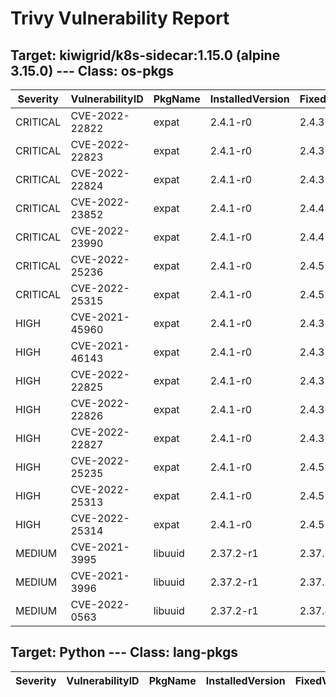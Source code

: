 # Trivy Vulnerability Report

## Target: kiwigrid/k8s-sidecar:1.15.0 (alpine 3.15.0) --- Class: os-pkgs
|Severity|VulnerabilityID|PkgName|InstalledVersion|FixedVersion|
|--------|---------------|-------|----------------|------------|
|CRITICAL|CVE-2022-22822|expat|2.4.1-r0|2.4.3-r0|
|CRITICAL|CVE-2022-22823|expat|2.4.1-r0|2.4.3-r0|
|CRITICAL|CVE-2022-22824|expat|2.4.1-r0|2.4.3-r0|
|CRITICAL|CVE-2022-23852|expat|2.4.1-r0|2.4.4-r0|
|CRITICAL|CVE-2022-23990|expat|2.4.1-r0|2.4.4-r0|
|CRITICAL|CVE-2022-25236|expat|2.4.1-r0|2.4.5-r0|
|CRITICAL|CVE-2022-25315|expat|2.4.1-r0|2.4.5-r0|
|HIGH|CVE-2021-45960|expat|2.4.1-r0|2.4.3-r0|
|HIGH|CVE-2021-46143|expat|2.4.1-r0|2.4.3-r0|
|HIGH|CVE-2022-22825|expat|2.4.1-r0|2.4.3-r0|
|HIGH|CVE-2022-22826|expat|2.4.1-r0|2.4.3-r0|
|HIGH|CVE-2022-22827|expat|2.4.1-r0|2.4.3-r0|
|HIGH|CVE-2022-25235|expat|2.4.1-r0|2.4.5-r0|
|HIGH|CVE-2022-25313|expat|2.4.1-r0|2.4.5-r0|
|HIGH|CVE-2022-25314|expat|2.4.1-r0|2.4.5-r0|
|MEDIUM|CVE-2021-3995|libuuid|2.37.2-r1|2.37.3-r0|
|MEDIUM|CVE-2021-3996|libuuid|2.37.2-r1|2.37.3-r0|
|MEDIUM|CVE-2022-0563|libuuid|2.37.2-r1|2.37.4-r0|

## Target: Python --- Class: lang-pkgs
|Severity|VulnerabilityID|PkgName|InstalledVersion|FixedVersion|
|--------|---------------|-------|----------------|------------|
